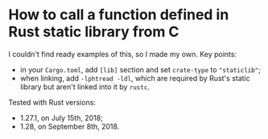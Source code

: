 How to call a function defined in Rust static library from C
============================================================

I couldn't find ready examples of this, so I made my own. Key points:
- in your `Cargo.toml`, add `[lib]` section and set `crate-type` to
  `"staticlib"`;
- when linking, add `-lphtread -ldl`, which are required by Rust's static
  library but aren't linked into it by `rustc`.

Tested with Rust versions:
- 1.27.1, on July 15th, 2018;
- 1.28, on September 8th, 2018.
